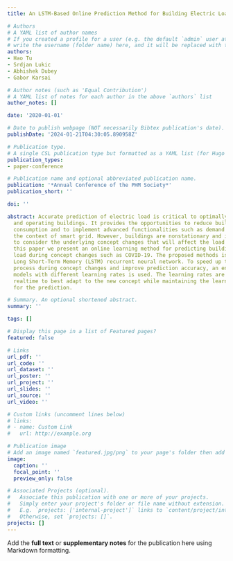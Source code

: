 ```yaml
---
title: An LSTM-Based Online Prediction Method for Building Electric Load During COVID-19

# Authors
# A YAML list of author names
# If you created a profile for a user (e.g. the default `admin` user at `content/authors/admin/`), 
# write the username (folder name) here, and it will be replaced with their full name and linked to their profile.
authors:
- Hao Tu
- Srdjan Lukic
- Abhishek Dubey
- Gabor Karsai

# Author notes (such as 'Equal Contribution')
# A YAML list of notes for each author in the above `authors` list
author_notes: []

date: '2020-01-01'

# Date to publish webpage (NOT necessarily Bibtex publication's date).
publishDate: '2024-01-21T04:30:05.890958Z'

# Publication type.
# A single CSL publication type but formatted as a YAML list (for Hugo requirements).
publication_types:
- paper-conference

# Publication name and optional abbreviated publication name.
publication: '*Annual Conference of the PHM Society*'
publication_short: ''

doi: ''

abstract: Accurate prediction of electric load is critical to optimally controlling
  and operating buildings. It provides the opportunities to reduce building energy
  consumption and to implement advanced functionalities such as demand response in
  the context of smart grid. However, buildings are nonstationary and it is important
  to consider the underlying concept changes that will affect the load pattern. In
  this paper we present an online learning method for predicting building electric
  load during concept changes such as COVID-19. The proposed methods is based on online
  Long Short-Term Memory (LSTM) recurrent neural network. To speed up the learning
  process during concept changes and improve prediction accuracy, an ensemble of multiple
  models with different learning rates is used. The learning rates are updated in
  realtime to best adapt to the new concept while maintaining the learned information
  for the prediction.

# Summary. An optional shortened abstract.
summary: ''

tags: []

# Display this page in a list of Featured pages?
featured: false

# Links
url_pdf: ''
url_code: ''
url_dataset: ''
url_poster: ''
url_project: ''
url_slides: ''
url_source: ''
url_video: ''

# Custom links (uncomment lines below)
# links:
# - name: Custom Link
#   url: http://example.org

# Publication image
# Add an image named `featured.jpg/png` to your page's folder then add a caption below.
image:
  caption: ''
  focal_point: ''
  preview_only: false

# Associated Projects (optional).
#   Associate this publication with one or more of your projects.
#   Simply enter your project's folder or file name without extension.
#   E.g. `projects: ['internal-project']` links to `content/project/internal-project/index.md`.
#   Otherwise, set `projects: []`.
projects: []
---
```


Add the **full text** or **supplementary notes** for the publication here using Markdown formatting.
